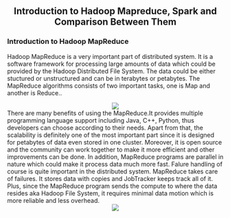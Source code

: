 <div align=center>
  
## Introduction to Hadoop Mapreduce, Spark and Comparison Between Them
</div>

### Introduction to Hadoop MapReduce
Hadoop MapReduce is a very important part of distributed system. It is a software framework for processing large amounts of data which could be provided by the Hadoop Distributed File System. The data could be either stuctured or unstructured and can be in terabytes or petabytes. The MapReduce algorithms consists of two important tasks, one is Map and another is Reduce..
<div align=center>
<img src = "https://github.com/gowarrior/dist-sys-practice/blob/master/technical-report/image.png">
</div>
There are many benefits of using the MapReduce.It provides multiple programming language support including Java, C++, Python, thus developers can choose according to their needs. Apart from that, the scalability is definitely one of the most important part since it is designed for petabytes of data even stored in one cluster. Moreover, it is open source and the community can work together to make it more efficient and other improvements can be done. In addition, MapReduce programs are parallel in nature which could make it process data much more fast. Falure handling of course is quite important in the distributed system. MapReduce takes care of failures. It stores data with copies and JobTracker keeps track all of it. Plus, since the MapReduce program sends the compute to where the data resides aka Hadoop File System, it requires minimal data motion which is more reliable and less overhead.

<div align=center>
<img src = "https://github.com/gowarrior/dist-sys-practice/blob/master/technical-report/1.jpg">
</div>
